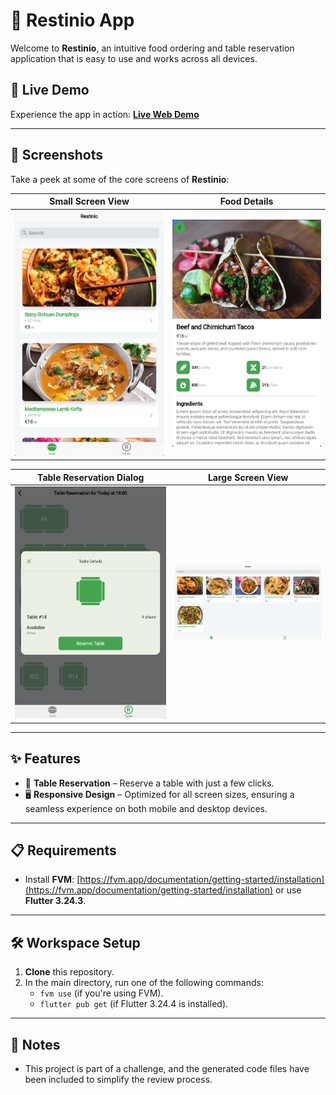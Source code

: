 # 🌟 Restinio App

Welcome to **Restinio**, an intuitive food ordering and table reservation application that is easy to use and works across all devices.

## 🚀 Live Demo

Experience the app in action: [**Live Web Demo**](https://restinio-app.web.app)

---

## 📸 Screenshots

Take a peek at some of the core screens of **Restinio**:

| Small Screen View                          | Food Details                            |
|--------------------------------------------|-----------------------------------------|
| <img src="screenshots/web-small-screen.png" alt="Small screen view" width="300"/> | <img src="screenshots/food-details.png" alt="Food details view" width="300"/> |

| Table Reservation Dialog                   | Large Screen View                       |
|--------------------------------------------|-----------------------------------------|
| <img src="screenshots/table-reservation-dialog.png" alt="Table reservation dialog" width="300"/> | <img src="screenshots/Web-big-screen.png" alt="Large screen view" width="300"/> |

---

## ✨ Features

- 📅 **Table Reservation** – Reserve a table with just a few clicks.
- 🖥️ **Responsive Design** – Optimized for all screen sizes, ensuring a seamless experience on both mobile and desktop devices.

---

## 📋 Requirements

- Install **FVM**: [https://fvm.app/documentation/getting-started/installation](https://fvm.app/documentation/getting-started/installation) or use **Flutter 3.24.3**.
  
---

## 🛠️ Workspace Setup

1. **Clone** this repository.
2. In the main directory, run one of the following commands:
   - `fvm use` (if you're using FVM).
   - `flutter pub get` (if Flutter 3.24.4 is installed).

---

## 📝 Notes

- This project is part of a challenge, and the generated code files have been included to simplify the review process.
